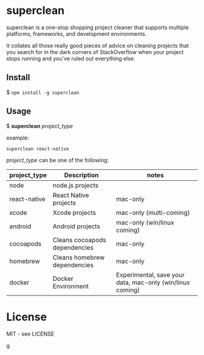 # superclean 

superclean is a one-stop shopping project cleaner that supports multiple platforms, frameworks, and development environments.

It collates all those really good pieces of advice on cleaning projects that you search for in the dark corners of StackOverflow when your project stops running and you've ruled out everything else.

## Install

$ ```npm install -g superclean```

## Usage

$ __superclean__ _project_type_

example: 
```
superclean react-native
```

 

_project_type_ can be one of the following:

| project_type | Description | notes |
| ---- | ---- | ---- |
| node | node.js projects |
| react-native | React Native projects | mac-only
| xcode | Xcode projects | mac-only (multi-coming)
| android | Android projects | mac-only (win/linux coming)
| cocoapods | Cleans cocoapods dependencies | mac-only |
| homebrew | Cleans homebrew dependencies | mac-only |
| docker | Docker Environment | Experimental, save your data, mac-only (win/linux coming) |

# License

MIT - see LICENSE

g
